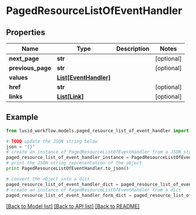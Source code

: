 # PagedResourceListOfEventHandler


## Properties
Name | Type | Description | Notes
------------ | ------------- | ------------- | -------------
**next_page** | **str** |  | [optional] 
**previous_page** | **str** |  | [optional] 
**values** | [**List[EventHandler]**](EventHandler.md) |  | 
**href** | **str** |  | [optional] 
**links** | [**List[Link]**](Link.md) |  | [optional] 

## Example

```python
from lusid_workflow.models.paged_resource_list_of_event_handler import PagedResourceListOfEventHandler

# TODO update the JSON string below
json = "{}"
# create an instance of PagedResourceListOfEventHandler from a JSON string
paged_resource_list_of_event_handler_instance = PagedResourceListOfEventHandler.from_json(json)
# print the JSON string representation of the object
print PagedResourceListOfEventHandler.to_json()

# convert the object into a dict
paged_resource_list_of_event_handler_dict = paged_resource_list_of_event_handler_instance.to_dict()
# create an instance of PagedResourceListOfEventHandler from a dict
paged_resource_list_of_event_handler_form_dict = paged_resource_list_of_event_handler.from_dict(paged_resource_list_of_event_handler_dict)
```
[[Back to Model list]](../README.md#documentation-for-models) [[Back to API list]](../README.md#documentation-for-api-endpoints) [[Back to README]](../README.md)


